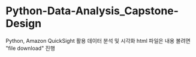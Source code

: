 # Python-Data-Analysis_Capstone-Design
Python, Amazon QuickSight 활용 데이터 분석 및 시각화 
html 파일은 내용 볼려면 "file download" 진행
